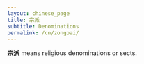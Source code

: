 ```yaml
---
layout: chinese_page
title: 宗派
subtitle: Denominations
permalink: /cn/zongpai/
---
```


**宗派** means religious denominations or sects.

